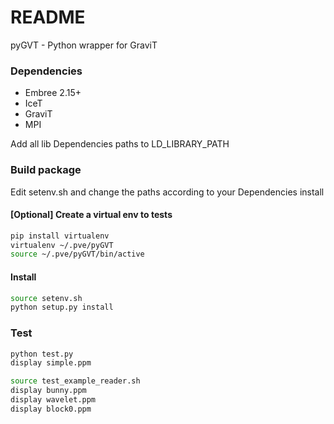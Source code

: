 # README #

pyGVT - Python wrapper for GraviT

### Dependencies

* Embree 2.15+
* IceT
* GraviT
* MPI

Add all lib Dependencies paths to LD_LIBRARY_PATH

### Build package

Edit setenv.sh and change the paths according to your Dependencies install

#### [Optional] Create a virtual env to tests
```bash
pip install virtualenv
virtualenv ~/.pve/pyGVT
source ~/.pve/pyGVT/bin/active
```

#### Install
```bash
source setenv.sh
python setup.py install
```

### Test

```bash
python test.py
display simple.ppm
```
```bash
source test_example_reader.sh
display bunny.ppm
display wavelet.ppm
display block0.ppm
```
